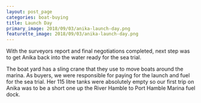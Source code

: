 ```yaml
---
layout: post_page
categories: boat-buying
title: Launch Day
primary_image: 2018/09/03/anika-launch-day.png 
featurette_image: 2018/09/03/anika-launch-day.png
---
```

With the surveyors report and final negotiations completed, next step was to
get Anika back into the water ready for the sea trial. 

The boat yard has a sling crane that they use to move boats around the marina. As buyers, we were responsible for paying for the launch and fuel for the sea trial.
Her 115 litre tanks were absolutely empty so our first trip on Anika was to be a
short one up the River Hamble to Port Hamble Marina fuel dock.
